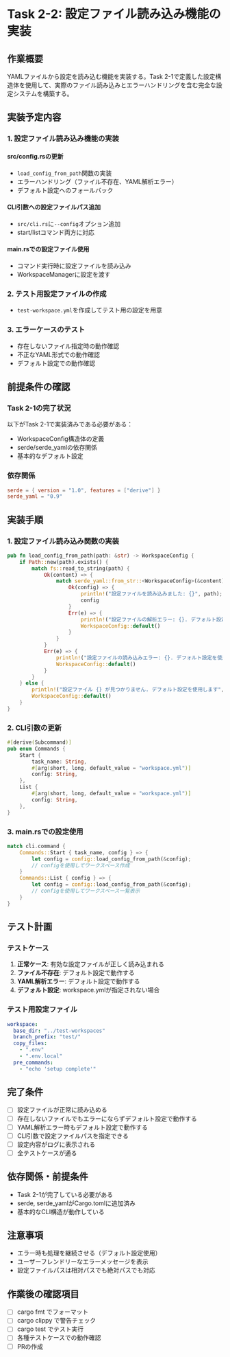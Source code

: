 # Task 2-2: 設定ファイル読み込み機能の実装

## 作業概要

YAMLファイルから設定を読み込む機能を実装する。Task 2-1で定義した設定構造体を使用して、実際のファイル読み込みとエラーハンドリングを含む完全な設定システムを構築する。

## 実装予定内容

### 1. 設定ファイル読み込み機能の実装

#### src/config.rsの更新
- `load_config_from_path`関数の実装
- エラーハンドリング（ファイル不存在、YAML解析エラー）
- デフォルト設定へのフォールバック

#### CLI引数への設定ファイルパス追加
- `src/cli.rs`に`--config`オプション追加
- start/listコマンド両方に対応

#### main.rsでの設定ファイル使用
- コマンド実行時に設定ファイルを読み込み
- WorkspaceManagerに設定を渡す

### 2. テスト用設定ファイルの作成
- `test-workspace.yml`を作成してテスト用の設定を用意

### 3. エラーケースのテスト
- 存在しないファイル指定時の動作確認
- 不正なYAML形式での動作確認
- デフォルト設定での動作確認

## 前提条件の確認

### Task 2-1の完了状況
以下がTask 2-1で実装済みである必要がある：
- WorkspaceConfig構造体の定義
- serde/serde_yamlの依存関係
- 基本的なデフォルト設定

### 依存関係
```toml
serde = { version = "1.0", features = ["derive"] }
serde_yaml = "0.9"
```

## 実装手順

### 1. 設定ファイル読み込み関数の実装
```rust
pub fn load_config_from_path(path: &str) -> WorkspaceConfig {
    if Path::new(path).exists() {
        match fs::read_to_string(path) {
            Ok(content) => {
                match serde_yaml::from_str::<WorkspaceConfig>(&content) {
                    Ok(config) => {
                        println!("設定ファイルを読み込みました: {}", path);
                        config
                    }
                    Err(e) => {
                        println!("設定ファイルの解析エラー: {}. デフォルト設定を使用します", e);
                        WorkspaceConfig::default()
                    }
                }
            }
            Err(e) => {
                println!("設定ファイルの読み込みエラー: {}. デフォルト設定を使用します", e);
                WorkspaceConfig::default()
            }
        }
    } else {
        println!("設定ファイル {} が見つかりません. デフォルト設定を使用します", path);
        WorkspaceConfig::default()
    }
}
```

### 2. CLI引数の更新
```rust
#[derive(Subcommand)]
pub enum Commands {
    Start { 
        task_name: String,
        #[arg(short, long, default_value = "workspace.yml")]
        config: String,
    },
    List {
        #[arg(short, long, default_value = "workspace.yml")]
        config: String,
    },
}
```

### 3. main.rsでの設定使用
```rust
match cli.command {
    Commands::Start { task_name, config } => {
        let config = config::load_config_from_path(&config);
        // configを使用してワークスペース作成
    }
    Commands::List { config } => {
        let config = config::load_config_from_path(&config);
        // configを使用してワークスペース一覧表示
    }
}
```

## テスト計画

### テストケース
1. **正常ケース**: 有効な設定ファイルが正しく読み込まれる
2. **ファイル不存在**: デフォルト設定で動作する
3. **YAML解析エラー**: デフォルト設定で動作する
4. **デフォルト設定**: workspace.ymlが指定されない場合

### テスト用設定ファイル
```yaml
workspace:
  base_dir: "../test-workspaces"
  branch_prefix: "test/"
  copy_files:
    - ".env"
    - ".env.local"
  pre_commands:
    - "echo 'setup complete'"
```

## 完了条件

- [ ] 設定ファイルが正常に読み込める
- [ ] 存在しないファイルでもエラーにならずデフォルト設定で動作する
- [ ] YAML解析エラー時もデフォルト設定で動作する
- [ ] CLI引数で設定ファイルパスを指定できる
- [ ] 設定内容がログに表示される
- [ ] 全テストケースが通る

## 依存関係・前提条件

- Task 2-1が完了している必要がある
- serde, serde_yamlがCargo.tomlに追加済み
- 基本的なCLI構造が動作している

## 注意事項

- エラー時も処理を継続させる（デフォルト設定使用）
- ユーザーフレンドリーなエラーメッセージを表示
- 設定ファイルパスは相対パスでも絶対パスでも対応

## 作業後の確認項目

- [ ] cargo fmt でフォーマット
- [ ] cargo clippy で警告チェック  
- [ ] cargo test でテスト実行
- [ ] 各種テストケースでの動作確認
- [ ] PRの作成